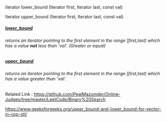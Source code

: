 Iterator lower_bound (Iterator first, Iterator last, const val) 

Iterator upper_bound (Iterator first, Iterator last, const val)

##### <u>lower_bound</u> 

###### returns an iterator pointing to the first element in the range [first,last) which has a value **not** less than ‘val’. (Greater or equal)

##### <u>upper_bound</u>

###### returns an iterator pointing to the first element in the range [first,last) which has a value greater than ‘val’.

Related Link : https://github.com/PealMazumder/Online-Judges/tree/master/LeetCode/Binary%20Search





https://www.geeksforgeeks.org/upper_bound-and-lower_bound-for-vector-in-cpp-stl/